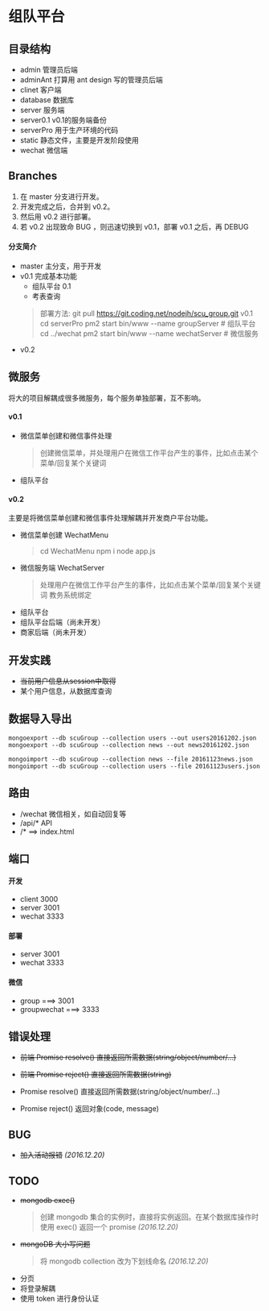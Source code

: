 # 组队平台

## 目录结构

+ admin 管理员后端
+ adminAnt 打算用 ant design 写的管理员后端
+ clinet 客户端
+ database 数据库
+ server 服务端
+ server0.1 v0.1的服务端备份
+ serverPro 用于生产环境的代码
+ static 静态文件，主要是开发阶段使用
+ wechat 微信端

## Branches

1. 在 master 分支进行开发。
1. 开发完成之后，合并到 v0.2。
1. 然后用 v0.2 进行部署。
1. 若 v0.2 出现致命 BUG ，则迅速切换到 v0.1，部署 v0.1 之后，再 DEBUG

#### 分支简介

+ master 主分支，用于开发
+ v0.1 完成基本功能
  - 组队平台 0.1
  - 考表查询
  > 部署方法:
  > git pull https://git.coding.net/nodejh/scu_group.git v0.1
  > cd serverPro
  > pm2 start bin/www --name groupServer # 组队平台
  > cd ../wechat
  > pm2 start bin/www --name wechatServer # 微信服务
+ v0.2  


## 微服务

将大的项目解耦成很多微服务，每个服务单独部署，互不影响。

#### v0.1

+ 微信菜单创建和微信事件处理
  > 创建微信菜单，并处理用户在微信工作平台产生的事件，比如点击某个菜单/回复某个关键词
+ 组队平台

#### v0.2

主要是将微信菜单创建和微信事件处理解耦并开发商户平台功能。

+ 微信菜单创建 WechatMenu
  > cd WechatMenu
  > npm i
  > node app.js
+ 微信服务端 WechatServer
  > 处理用户在微信工作平台产生的事件，比如点击某个菜单/回复某个关键词
  > 教务系统绑定
+ 组队平台
+ 组队平台后端（尚未开发）
+ 商家后端（尚未开发）



## 开发实践

+ ~~当前用户信息从session中取得~~
+ 某个用户信息，从数据库查询


## 数据导入导出

```
mongoexport --db scuGroup --collection users --out users20161202.json
mongoexport --db scuGroup --collection news --out news20161202.json
```

```
mongoimport --db scuGroup --collection news --file 20161123news.json
mongoimport --db scuGroup --collection users --file 20161123users.json
```

## 路由

+ /wechat 微信相关，如自动回复等
+ /api/* API
+ /*  ==> index.html

## 端口

#### 开发

+ client 3000
+ server 3001
+ wechat 3333

#### 部署

+ server 3001
+ wechat 3333

#### 微信

+ group ===> 3001
+ groupwechat ===> 3333

## 错误处理

+ ~~前端 Promise resolve() 直接返回所需数据(string/object/number/...)~~
+ ~~前端 Promise reject() 直接返回所需数据(string)~~

+ Promise resolve() 直接返回所需数据(string/object/number/...)
+ Promise reject() 返回对象(code, message)

## BUG

+ ~~加入活动报错~~ *(2016.12.20)*


## TODO

+ ~~mongodb exec()~~
  > 创建 mongodb 集合的实例时，直接将实例返回。在某个数据库操作时使用 exec() 返回一个 promise  *(2016.12.20)*
+ ~~mongoDB 大小写问题~~
  > 将 mongodb collection 改为下划线命名 *(2016.12.20)*
+ 分页
+ 将登录解耦
+ 使用 token 进行身份认证
